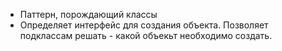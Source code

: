 - Паттерн, порождающий классы
- Определяет интерфейс для создания объекта. Позволяет подклассам решать - какой объекьт необходимо создать.
